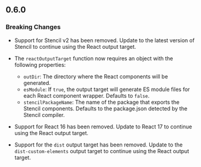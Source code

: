 ## 0.6.0

### Breaking Changes

- Support for Stencil v2 has been removed. Update to the latest version of Stencil to continue using the React output target.

- The `reactOutputTarget` function now requires an object with the following properties:

  - `outDir`: The directory where the React components will be generated.
  - `esModule`: If `true`, the output target will generate ES module files for each React component wrapper. Defaults to `false`.
  - `stencilPackageName`: The name of the package that exports the Stencil components. Defaults to the package.json detected by the Stencil compiler.

- Support for React 16 has been removed. Update to React 17 to continue using the React output target.

- Support for the `dist` output target has been removed. Update to the `dist-custom-elements` output target to continue using the React output target.
